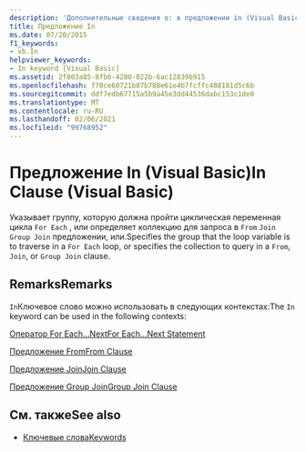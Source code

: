 ```yaml
---
description: 'Дополнительные сведения о: в предложении in (Visual Basic)'
title: Предложение In
ms.date: 07/20/2015
f1_keywords:
- vb.In
helpviewer_keywords:
- In keyword [Visual Basic]
ms.assetid: 2f003a85-8fb6-4280-822b-6ac12839b915
ms.openlocfilehash: f70ce60721b87b788e61e4b7fcffc488181d5c6b
ms.sourcegitcommit: ddf7edb67715a5b9a45e3dd44536dabc153c1de0
ms.translationtype: MT
ms.contentlocale: ru-RU
ms.lasthandoff: 02/06/2021
ms.locfileid: "99768952"
---
```

# <a name="in-clause-visual-basic"></a><span data-ttu-id="bc6b4-103">Предложение In (Visual Basic)</span><span class="sxs-lookup"><span data-stu-id="bc6b4-103">In Clause (Visual Basic)</span></span>

<span data-ttu-id="bc6b4-104">Указывает группу, которую должна пройти циклическая переменная цикла `For Each` , или определяет коллекцию для запроса в `From` `Join` `Group Join` предложении, или.</span><span class="sxs-lookup"><span data-stu-id="bc6b4-104">Specifies the group that the loop variable is to traverse in a `For Each` loop, or specifies the collection to query in a `From`, `Join`, or `Group Join` clause.</span></span>  
  
## <a name="remarks"></a><span data-ttu-id="bc6b4-105">Remarks</span><span class="sxs-lookup"><span data-stu-id="bc6b4-105">Remarks</span></span>  

 <span data-ttu-id="bc6b4-106">`In`Ключевое слово можно использовать в следующих контекстах:</span><span class="sxs-lookup"><span data-stu-id="bc6b4-106">The `In` keyword can be used in the following contexts:</span></span>  
  
 [<span data-ttu-id="bc6b4-107">Оператор For Each…Next</span><span class="sxs-lookup"><span data-stu-id="bc6b4-107">For Each...Next Statement</span></span>](for-each-next-statement.md)  
  
 [<span data-ttu-id="bc6b4-108">Предложение From</span><span class="sxs-lookup"><span data-stu-id="bc6b4-108">From Clause</span></span>](../queries/from-clause.md)  
  
 [<span data-ttu-id="bc6b4-109">Предложение Join</span><span class="sxs-lookup"><span data-stu-id="bc6b4-109">Join Clause</span></span>](../queries/join-clause.md)  
  
 [<span data-ttu-id="bc6b4-110">Предложение Group Join</span><span class="sxs-lookup"><span data-stu-id="bc6b4-110">Group Join Clause</span></span>](../queries/group-join-clause.md)  
  
## <a name="see-also"></a><span data-ttu-id="bc6b4-111">См. также</span><span class="sxs-lookup"><span data-stu-id="bc6b4-111">See also</span></span>

- [<span data-ttu-id="bc6b4-112">Ключевые слова</span><span class="sxs-lookup"><span data-stu-id="bc6b4-112">Keywords</span></span>](../keywords/index.md)
